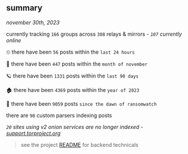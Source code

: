
## summary
_november 30th, 2023_

currently tracking `166` groups across `308` relays & mirrors - _`107` currently online_

⏲ there have been `56` posts within the `last 24 hours`

🦈 there have been `447` posts within the `month of november`

🪐 there have been `1331` posts within the `last 90 days`

🏚 there have been `4369` posts within the `year of 2023`

🦕 there have been `9059` posts `since the dawn of ransomwatch`

there are `98` custom parsers indexing posts

_`20` sites using v2 onion services are no longer indexed - [support.torproject.org](https://support.torproject.org/onionservices/v2-deprecation/)_

> see the project [README](https://github.com/joshhighet/ransomwatch#ransomwatch--) for backend technicals
